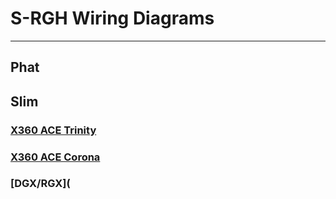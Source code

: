 # S-RGH Wiring Diagrams

------

## Phat

## Slim

### [X360 ACE Trinity](https://i.gyazo.com/f0b91fc4f72ecc79cb3f273008448f18.jpg)

### [X360 ACE Corona](http://www.westingames.com/UserFiles/x360ace-v3-corona-install-diagram.jpg)

### [DGX/RGX](